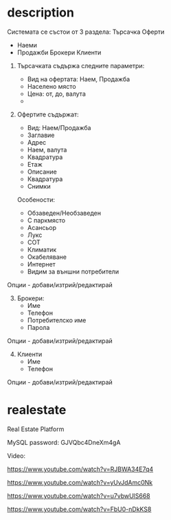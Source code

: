 description
===========

Системата се състои от 3 раздела: 
  Търсачка
  Оферти
  - Наеми
  - Продажби
  Брокери
  Клиенти
  
1. Търсачката съдържа следните параметри:
   - Вид на офертата: Наем, Продажба
   - Населено място
   - Цена: от, до, валута
   - 
2. Офертите съдържат:
   - Вид: Наем/Продажба
   - Заглавие
   - Адрес
   - Наем, валута
   - Квадратура
   - Етаж
   - Описание
   - Квадратура
   - Снимки
   
   Особености:
   - Обзаведен/Необзаведен
   - С паркмясто
   - Асансьор
   - Лукс
   - СОТ
   - Климатик
   - Окабеляване
   - Интернет
   - Видим за външни потребители
   
Опции - добави/изтрий/редактирай

3. Брокери:
   - Име
   - Телефон
   - Потребителско име
   - Парола

Опции - добави/изтрий/редактирай
   
4. Клиенти
   - Име
   - Телефон

Опции - добави/изтрий/редактирай


realestate
==========

Real Estate Platform

MySQL password: GJVQbc4DneXm4gA

Video:

https://www.youtube.com/watch?v=RJBWA34E7q4

https://www.youtube.com/watch?v=yUvJdAmc0Nk

https://www.youtube.com/watch?v=u7vbwUlS668

https://www.youtube.com/watch?v=FbU0-nDkKS8

